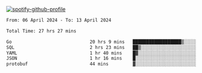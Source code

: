 [![spotify-github-profile](https://spotify-github-profile.vercel.app/api/view?uid=313pysyt3uxkjdidtiuvzf7nrnnu&cover_image=true&theme=natemoo-re&show_offline=false&background_color=121212&interchange=false&bar_color=53b14f&bar_color_cover=false)](https://spotify-github-profile.vercel.app/api/view?uid=313pysyt3uxkjdidtiuvzf7nrnnu&redirect=true)

<!--START_SECTION:waka-->

```txt
From: 06 April 2024 - To: 13 April 2024

Total Time: 27 hrs 27 mins

Go                             20 hrs 9 mins   ██████████████████▒░░░░░░   73.42 %
SQL                            2 hrs 23 mins   ██▒░░░░░░░░░░░░░░░░░░░░░░   08.70 %
YAML                           1 hr 40 mins    █▓░░░░░░░░░░░░░░░░░░░░░░░   06.07 %
JSON                           1 hr 16 mins    █░░░░░░░░░░░░░░░░░░░░░░░░   04.63 %
protobuf                       44 mins         ▓░░░░░░░░░░░░░░░░░░░░░░░░   02.70 %
```

<!--END_SECTION:waka-->